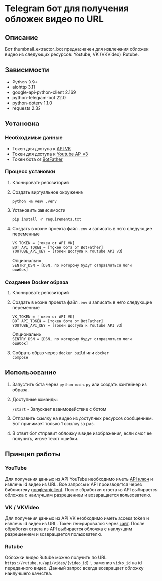 # Telegram бот для получения обложек видео по URL

## Описание
Бот thumbnail_extractor_bot предназначен для извлечения обложек видео из следующих ресурсов: Youtube, VK (VKVideo), Rutube.

## Зависимости
- Python 3.9+
- aiohttp 3.11
- google-api-python-client 2.169
- python-telegram-bot 22.0
- python-dotenv 1.1.0
- requests 2.32

## Установка
### Необходимые данные
- Токен для доступа к [API VK](https://dev.vk.com/ru/api/access-token/getting-started)
- Токен для доступа к [Youtube API v3](https://developers.google.com/youtube/v3)
- Токен бота от [BotFather](https://t.me/BotFather)

### Процесс установки
1. Клонировать репозиторий
2. Создать виртуальное окружение 

    <code>python -m venv .venv</code>

3. Установить зависимости
    
    <code>pip install -r requirements.txt</code>

4. Создать в корне проекта файл <code>.env</code> и записать в него следующие переменные:

    <code>VK_TOKEN = [токен от API VK]</code>  
    <code>BOT_API_TOKEN = [токен бота от BotFather]</code>  
    <code>YOUTUBE_API_KEY = [токен доступа к Youtube API v3]</code>
    
    Опционально  
    <code>SENTRY_DSN = [DSN, по которому будут отправляться логи ошибок]</code>

### Создание Docker образа
1. Клонировать репозиторий
2. Создать в корне проекта файл <code>.env</code> и записать в него следующие переменные:

    <code>VK_TOKEN = [токен от API VK]</code>  
    <code>BOT_API_TOKEN = [токен бота от BotFather]</code>  
    <code>YOUTUBE_API_KEY = [токен доступа к Youtube API v3]</code>
    
    Опционально  
    <code>SENTRY_DSN = [DSN, по которому будут отправляться логи ошибок]</code>

3. Собрать образ через <code>docker build</code> или <code>docker compose</code>

## Использование
1. Запустить бота через <code>python main.py</code> или создать контейнер из образа.
2. Доступные команды:

    <code>/start</code> - Запускает взаимодействие с ботом

3. Отправить ссылку на видео из доступных ресурсов сообщением. Бот принимает только 1 ссылку за раз.
4. В ответ бот отправит обложку в виде изображения, если смог ее получить, иначе текст ошибки.

## Принцип работы
### YouTube
Для получения данных из API YouTube необходимо иметь [API ключ](https://developers.google.com/youtube/v3/getting-started) и извлечь id видео из URL. Все запросы к API производятся через библиотеку [googleapiclient](https://googleapis.github.io/google-api-python-client/docs/). После обработки ответа из API выбирается обложка с наилучшим разрешением и возвращается пользователю.

### VK / VKVideo
Для получения данных из API VK необходимо иметь access token и извлечь id видео из URL. Токен генерировался через [сайт](https://vkhost.github.io/). После обработки ответа из API выбирается обложка с наилучшим разрешением и возвращается пользователю.

### Rutube
Обложки видео Rutube можно получить по URL `https://rutube.ru/api/video/{video_id}'`, заменив `video_id` на id переданного видео. Данный запрос всегда возвращает обложку наилучшего качества.
